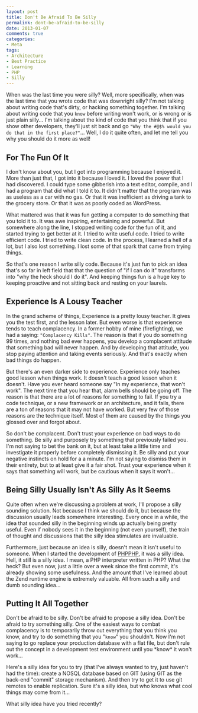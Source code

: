 ```yaml
---
layout: post
title: Don't Be Afraid To Be Silly
permalink: dont-be-afraid-to-be-silly
date: 2013-01-07
comments: true
categories:
- Meta
tags:
- Architecture
- Best Practice
- Learning
- PHP
- Silly
---
```


When was the last time you were silly? Well, more specifically, when was the last time that you wrote code that was downright silly? I'm not talking about writing code that's dirty, or hacking something together. I'm talking about writing code that you `know` before writing won't work, or is wrong or is just plain silly... I'm talking about the kind of code that you think that if you show other developers, they'll just sit back and go `"Why the #@$% would you do that in the first place?"`... Well, I do it quite often, and let me tell you why you should do it more as well!
<!--more-->

## For The Fun Of It


I don't know about you, but I got into programming because I enjoyed it. More than just that, I got into it because I loved it. I loved the power that I had discovered. I could type some gibberish into a text editor, compile, and I had a program that did what I told it to. It didn't matter that the program was as useless as a car with no gas. Or that it was inefficient as driving a tank to the grocery store. Or that it was as poorly coded as WordPress.

What mattered was that it was fun getting a computer to do something that you told it to. It was awe inspiring, entertaining and powerful. But somewhere along the line, I stopped writing code for the fun of it, and started trying to get better at it. I tried to write useful code. I tried to write efficient code. I tried to write clean code. In the process, I learned a hell of a lot, but I also lost something. I lost some of that spark that came from trying things. 

So that's one reason I write silly code. Because it's just fun to pick an idea that's so far in left field that that the question of "if I can do it" transforms into "why the heck should I do it". And keeping things fun is a huge key to keeping proactive and not sitting back and resting on your laurels.
## Experience Is A Lousy Teacher


In the grand scheme of things, Experience is a pretty lousy teacher. It gives you the test first, and the lesson later. But even worse is that experience tends to teach complacency. In a former hobby of mine (firefighting), we had a saying: `"Complacency Kills"`. The reason is that if you do something 99 times, and nothing bad ever happens, you develop a complacent attitude that something bad will never happen. And by developing that attitude, you stop paying attention and taking events seriously. And that's exactly when bad things do happen.

But there's an even darker side to experience. Experience only teaches good lesson when things work. It doesn't teach a good lesson when it doesn't. Have you ever heard someone say "In my experience, that won't work". The next time that you hear that, alarm bells should be going off. The reason is that there are a lot of reasons for something to fail. If you try a code technique, or a new framework or an architecture, and it fails, there are a ton of reasons that it may not have worked. But very few of those reasons are the technique itself. Most of them are caused by the things you glossed over and forgot about.

So don't be complacent. Don't trust your experience on bad ways to do something. Be silly and purposely try something that previously failed you. I'm not saying to bet the bank on it, but at least take a little time and investigate it properly before completely dismissing it. Be silly and put your negative instincts on hold for a a minute. I'm not saying to dismiss them in their entirety, but to at least give it a fair shot. Trust your experience when it says that something will work, but be cautious when it says it won't...
## Being Silly Usually Isn't As Silly As It Seems


Quite often when we're discussing a problem at work, I'll propose a silly sounding solution. Not because I think we should do it, but because the discussion usually leads somewhere interesting. Every once in a while, the idea that sounded silly in the beginning winds up actually being pretty useful. Even if nobody sees it in the beginning (not even yourself), the train of thought and discussions that the silly idea stimulates are invaluable.

Furthermore, just because an idea is silly, doesn't mean it isn't useful to someone. When I started the development of [PHPPHP](https://github.com/ircmaxell/PHPPHP), it was a silly idea. Hell, it still is a silly idea. I mean, a PHP interpreter written in PHP? What the heck? But even now, just a little over a week since the first commit, it's already showing some usefulness. And the amount that I've learned about the Zend runtime engine is extremely valuable. All from such a silly and dumb sounding idea...
## Putting It All Together


Don't be afraid to be silly. Don't be afraid to propose a silly idea. Don't be afraid to try something silly. One of the easiest ways to combat complacency is to temporarily throw out everything that you think you know, and try to do something that you "`know`" you shouldn't. Now I'm not saying to go replace your production database with a flat file, but don't rule out the concept in a development test environment until you \*know\* it won't work...

Here's a silly idea for you to try (that I've always wanted to try, just haven't had the time): create a NOSQL database based on GIT (using GIT as the back-end "commit" storage mechanism). And then try to get it to use git remotes to enable replication. Sure it's a silly idea, but who knows what cool things may come from it...

What silly idea have you tried recently?